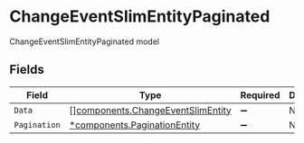 # ChangeEventSlimEntityPaginated

ChangeEventSlimEntityPaginated model


## Fields

| Field                                                                                  | Type                                                                                   | Required                                                                               | Description                                                                            |
| -------------------------------------------------------------------------------------- | -------------------------------------------------------------------------------------- | -------------------------------------------------------------------------------------- | -------------------------------------------------------------------------------------- |
| `Data`                                                                                 | [][components.ChangeEventSlimEntity](../../models/components/changeeventslimentity.md) | :heavy_minus_sign:                                                                     | N/A                                                                                    |
| `Pagination`                                                                           | [*components.PaginationEntity](../../models/components/paginationentity.md)            | :heavy_minus_sign:                                                                     | N/A                                                                                    |
